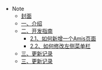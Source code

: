 - Note
  - <a href="#">封面</a>
  - [一、介绍](介绍.md)
  - [二、开发指南](如何新增一个Amis页面.md)
    - [2.1、如何新增一个Amis页面](如何新增一个Amis页面.md)
    - [2.2、如何修改左侧菜单栏](如何修改左侧菜单栏.md)
  - [三、更新记录](更新记录.md)
  - [三、更新记录](更新记录.md)